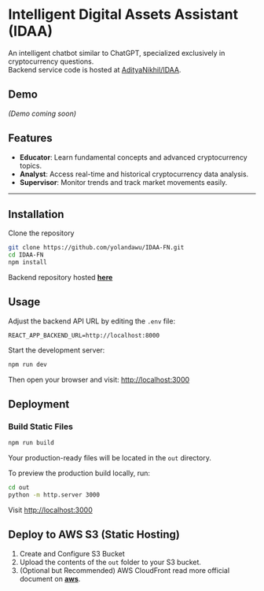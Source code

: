 # Intelligent Digital Assets Assistant (IDAA)

An intelligent chatbot similar to ChatGPT, specialized exclusively in cryptocurrency questions.  
Backend service code is hosted at [AdityaNikhil/IDAA](https://github.com/AdityaNikhil/IDAA).

## Demo
_(Demo coming soon)_

## Features

- **Educator**: Learn fundamental concepts and advanced cryptocurrency topics.
- **Analyst**: Access real-time and historical cryptocurrency data analysis.
- **Supervisor**: Monitor trends and track market movements easily.

---

## Installation

Clone the repository
```bash
git clone https://github.com/yolandawu/IDAA-FN.git
cd IDAA-FN
npm install
```
Backend repository hosted **[here](https://github.com/AdityaNikhil/IDAA)**

## Usage

Adjust the backend API URL by editing the `.env` file:

```env
REACT_APP_BACKEND_URL=http://localhost:8000
```

Start the development server:
```bash
npm run dev
```
Then open your browser and visit:
<http://localhost:3000>

## Deployment
### Build Static Files
```bash
npm run build
```
Your production-ready files will be located in the `out` directory.

To preview the production build locally, run:
```bash
cd out
python -m http.server 3000
```
Visit <http://localhost:3000>


## Deploy to AWS S3 (Static Hosting)
1. Create and Configure S3 Bucket
2. Upload the contents of the `out` folder to your S3 bucket.
3. (Optional but Recommended) AWS CloudFront
read more official document on **[aws]([https://eff.org](https://docs.aws.amazon.com/AmazonS3/latest/userguide/HostingWebsiteOnS3Setup.html))**. 
